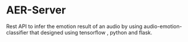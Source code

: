 # AER-Server 

 Rest API to infer the emotion result of an audio by using audio-emotion-classifier that designed using tensorflow , python and flask. 
